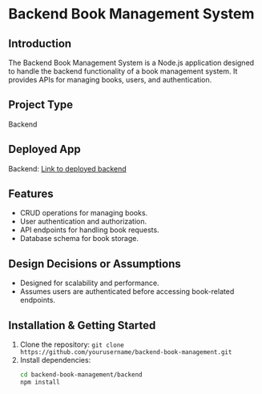 # Backend Book Management System

## Introduction

The Backend Book Management System is a Node.js application designed to handle the backend functionality of a book management system. It provides APIs for managing books, users, and authentication.

## Project Type

Backend

## Deployed App

Backend: [Link to deployed backend](https://bookmanagement-ono2.onrender.com/)  

## Features

- CRUD operations for managing books.
- User authentication and authorization.
- API endpoints for handling book requests.
- Database schema for book storage.

## Design Decisions or Assumptions

- Designed for scalability and performance.
- Assumes users are authenticated before accessing book-related endpoints.

## Installation & Getting Started

1. Clone the repository: `git clone https://github.com/yourusername/backend-book-management.git`
2. Install dependencies: 
   ```bash
   cd backend-book-management/backend
   npm install

